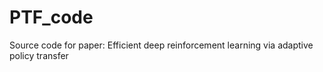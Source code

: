 # PTF_code
Source code for paper: Efficient deep reinforcement learning via adaptive policy transfer

